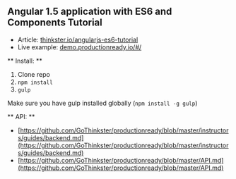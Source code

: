 Angular 1.5 application with ES6 and Components Tutorial
---

* Article: [thinkster.io/angularjs-es6-tutorial](https://thinkster.io/angularjs-es6-tutorial)
* Live example: [demo.productionready.io/#/](https://demo.productionready.io/#/)

** Install: **

1. Clone repo
2. `npm install`
3. `gulp`

Make sure you have gulp installed globally (`npm install -g gulp`)

** API: **
- [https://github.com/GoThinkster/productionready/blob/master/instructors/guides/backend.md](https://github.com/GoThinkster/productionready/blob/master/instructors/guides/backend.md)
- [https://github.com/GoThinkster/productionready/blob/master/API.md](https://github.com/GoThinkster/productionready/blob/master/API.md)
